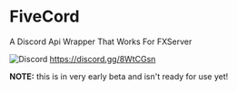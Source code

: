 # FiveCord
A Discord Api Wrapper That Works For FXServer

![Discord](https://img.shields.io/discord/717736174017445901?style=for-the-badge) https://discord.gg/8WtCGsn

**NOTE:** this is in very early beta and isn't ready for use yet!
